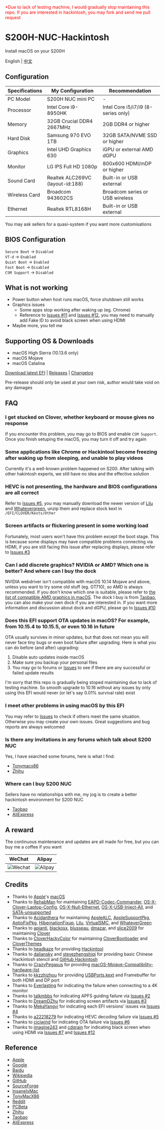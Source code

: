 <font color=red>*Due to lack of testing machine, I would gradually stop maintaining this repo. If you are interested in hackintosh, you may fork and send me pull request</font>

# S200H-NUC-Hackintosh
Install macOS on your S200H

English | [中文](https://github.com/EngLearnsh/S200H-NUC-Hackintosh/blob/master/README_CN.md)

## Configuration

| Specifications | My Configuration                  | Recommendation                      |
| -------------- | --------------------------------- | ----------------------------------- |
| PC Model       | S200H NUC mini PC                 | -                                   |
| Processor      | Intel Core i9-8950HK              | Intel Core i5/i7/i9 (8-series only) |
| Memory         | 32GB Crucial DDR4 2667MHz         | 2GB DDR4 or higher                  |
| Hard Disk      | Samsung 970 EVO 1TB               | 32GB SATA/NVME SSD or higher        |
| Graphics       | Intel UHD Graphics 630            | iGPU or external AMD dGPU           |
| Monitor        | LG IPS Full HD 1080p              | 800x600 HDMI/mDP or higher          |
| Sound Card     | Realtek ALC269VC (layout-id:188)  | Built-in or USB external            |
| Wireless Card  | Broadcom 943602CS                 | Broadcom series or USB wireless     |
| Ethernet       | Realtek RTL8168H                  | Built-in or USB external            |

You may ask sellers for a quasi-system if you want more customisations

## BIOS Configuration

`Secure Boot` -> `Disabled`  
`VT-d` -> `Enabled`  
`Quiet Boot` -> `Enabled`  
`Fast Boot` -> `Disabled`  
`CSM Support` -> `Disabled`

## What is not working

- Power button when host runs macOS, force shutdown still works
- Graphics issues
  - Some apps stop working after waking up (eg. Chrome)
  - Reference to [Issues #11](https://github.com/EngLearnsh/S200H-NUC-Hackintosh/issues/11) and [Issues #12](https://github.com/EngLearnsh/S200H-NUC-Hackintosh/issues/12), you may need to manually add Fake ID to avoid black screen when using HDMI
- Maybe more, you tell me

## Supporting OS & Downloads

- macOS High Sierra (10.13.6 only)
- macOS Mojave
- macOS Catalina

[Download latest EFI](https://github.com/EngLearnsh/S200H-NUC-Hackintosh/releases/download/v1.4/S200H-EFI-v1.4.zip) | [Releases](https://github.com/EngLearnsh/S200H-NUC-Hackintosh/releases) | [Changelog](https://github.com/EngLearnsh/S200H-NUC-Hackintosh/blob/master/Changelog.md)

Pre-release should only be used at your own risk, author would take void on any damages

## FAQ

### I get stucked on Clover, whether keyboard or mouse gives no response

If you encounter this problem, you may go to BIOS and enable `CSM Support`. Once you finish setuping the macOS, you may turn it off and try again

### Some applications like Chrome or Hackintool become freezing after waking up from sleeping, and unable to play videos

Currently it's a well-known problem happened on S200. After talking with other hakintosh experts, we still have no idea and the effective solution

### HEVC is not presenting, the hardware and BIOS configurations are all correct

Refer to [Issues #5](https://github.com/EngLearnsh/S200H-NUC-Hackintosh/issues/5), you may manually download the newer version of [Lilu](https://github.com/acidanthera/Lilu/releases) and [Whatevergreen](https://github.com/acidanthera/WhateverGreen/releases), unzip them and replace stock kext in `/EFI/CLOVER/Kexts/Other`

### Screen artifacts or flickering present in some working load

Fortunately, most users won't have this problem except the boot stage. This is because some displays may have compatible problems connecting via HDMI, if you are still facing this issue after replacing displays, please refer to [Issues #3](https://github.com/EngLearnsh/S200H-NUC-Hackintosh/issues/3)

### Can I add discrete graphics? NVIDIA or AMD? Which one is better? And where can I buy the dock

NVIDIA webdriver isn't compatible with macOS 10.14 Mojave and above, unless you want to try some old stuff (eg. GT710), so AMD is always recommended. If you don't know which one is suitable, please refer to [the list of compatible AMD graphics in macOS](https://github.com/CrazyPegAsus/macOS-Mojave-Compatibility-hardware-list#%E9%A6%96%E9%80%89-%E8%93%9D%E5%AE%9D%E7%9F%B3-%E5%BE%AE%E6%98%9F-%E7%9A%84). The dock I buy is from [Taobao](https://item.taobao.com/item.htm?spm=a1z10.5-c-s.w4002-21839614856.41.178472171zqPyZ&id=593258062526), you can also make your own dock if you are interested in. If you want more information and discussion about dock and dGPU, please go to [Issues #10](https://github.com/EngLearnsh/S200H-NUC-Hackintosh/issues/10)

### Does this EFI support OTA updates in macOS? For example, from 10.15.4 to 10.15.5, or even 10.16 in future

OTA usually survives in minor updates, but that does not mean you will never face tiny bugs or even boot failure after upgrading. Here is what you can do before (and after) upgrading:

1. Disable auto updates inside macOS
2. Make sure you backup your personal files
3. You may go to forums or [Issues](https://github.com/EngLearnsh/S200H-NUC-Hackintosh/issues) to see if there are any successful or failed update results

I'm sorry that this repo is gradually being stoped maintaining due to lack of testing machine. So smooth upgrade to 10.16 without any issues by only using this EFI would never (or let's say 0.01% survival rate) exist

### I meet other problems in using macOS by this EFI

You may refer to [Issues](https://github.com/EngLearnsh/S200H-NUC-Hackintosh/issues) to check if others meet the same situation. Otherwise you may create your own issues. Great suggestions and bug reports are always welcomed

### Is there any invitations in any forums which talk about S200 NUC

Yes, I have searched some forums, here is what I find:

- [Tonymacx86](https://www.tonymacx86.com/threads/eglobal-s200-nuc-intel-i7-8750h-mini-pc-compatible.276741)
- [Zhihu](https://zhuanlan.zhihu.com/p/65263547)

### Where can I buy S200 NUC

Sellers have no relationships with me, my jog is to create a better hackintosh environment for S200 NUC

- [Taobao](https://item.taobao.com/item.htm?spm=a230r.1.14.20.47f24c1aV8myCD&id=564185703343&ns=1&abbucket=14#detail)
- [AliExpress](https://www.aliexpress.com/item/32974757463.html?spm=2114.search0104.3.15.3df35489p80342&ws_ab_test=searchweb0_0,searchweb201602_6_10065_10130_10068_10547_319_317_10548_10696_10192_10190_453_10084_454_10083_10618_10307_10820_10301_10821_10303_537_536_10059_10884_10887_321_322_10103,searchweb201603_52,ppcSwitch_0&algo_expid=7ccf7ab0-f5cf-4f12-95f8-5b616c4e6775-2&algo_pvid=7ccf7ab0-f5cf-4f12-95f8-5b616c4e6775)

## A reward

The continuous maintenance and updates are all made for free, but you can buy me a coffee if you want

| WeChat                                                                                             | Alipay                                                                                             |
| -------------------------------------------------------------------------------------------------- | -------------------------------------------------------------------------------------------------- |
| ![Wechat](https://github.com/EngLearnsh/S200H-NUC-Hackintosh/raw/master/Others/Wechat.png) | ![Alipay](https://github.com/EngLearnsh/S200H-NUC-Hackintosh/raw/master/Others/Alipay.jpeg) |


## Credits
- Thanks to [Apple](https://www.apple.com/)'s [macOS](https://www.apple.com/macos/)
- Thanks to [RehabMan](https://github.com/RehabMan) for maintaining [EAPD-Codec-Commander](https://github.com/RehabMan/EAPD-Codec-Commander),  [OS-X-Clover-Laptop-Config](https://github.com/RehabMan/OS-X-Clover-Laptop-Config), [OS-X-Null-Ethernet](https://github.com/RehabMan/OS-X-Null-Ethernet), [OS-X-USB-Inject-All](https://github.com/RehabMan/OS-X-USB-Inject-All), and [SATA-unsupported](https://github.com/RehabMan/hack-tools/tree/master/kexts/SATA-unsupported.kext)
- Thanks to [Acidanthera](https://github.com/acidanthera) for maintaining [AppleALC](https://github.com/acidanthera/AppleALC), [AppleSupportPkg](https://github.com/acidanthera/AppleSupportPkg), [AptioFixPkg](https://github.com/acidanthera/AptioFixPkg), [HibernationFixup](https://github.com/acidanthera/HibernationFixup), [Lilu](https://github.com/acidanthera/Lilu), [VirtualSMC](https://github.com/acidanthera/VirtualSMC), and [WhateverGreen](https://github.com/acidanthera/WhateverGreen)
- Thanks to [apianti](https://sourceforge.net/u/apianti), [blackosx](https://sourceforge.net/u/blackosx), [blusseau](https://sourceforge.net/u/blusseau), [dmazar](https://sourceforge.net/u/dmazar), and [slice2009](https://sourceforge.net/u/slice2009) for maintaining [Clover](https://sourceforge.net/projects/cloverefiboot)
- Thanks to [CloverHackyColor](https://github.com/CloverHackyColor) for maintaining [CloverBootloader](https://github.com/CloverHackyColor/CloverBootloader) and [CloverThemes](https://github.com/CloverHackyColor/CloverThemes)
- Thanks to [headkaze](https://www.insanelymac.com/forum/profile/1364628-headkaze/) for providing [Hackintool](https://github.com/headkaze/Hackintool)
- Thanks to [daliansky](https://github.com/daliansky/Hackintosh) and [stevezhengshiqi](https://github.com/stevezhengshiqi) for providing basic Chinese Hackintosh stencil and [GitHub Hackintosh](https://github.com/daliansky/Hackintosh)
- Thanks to [CrazyPegasus](https://github.com/CrazyPegasus) for providing [macOS-Mojave-Compatibility-hardware-list](https://github.com/CrazyPegasus/macOS-Mojave-Compatibility-hardware-list)
- Thanks to [kkzzhizhou](https://github.com/kkzzhizhou) for providing [USBPorts.kext](https://github.com/kkzzhizhou/S200H_I7-8750H_Hackintosh/tree/master/EFI/CLOVER/kexts/Other/USBPorts.kext) and Framebuffer for both HDMI and DP port
- Thanks to [Everlasting](https://www.zhihu.com/people/3d7d974acb5eb086a0c378402ae0d100) for indicating the failure when connecting to a 4K monitor
- Thanks to [talkmbbs](https://github.com/talkmbbs) for indicating APFS guiding failure via [Issues #2](https://github.com/EngLearnsh/S200H-NUC-Hackintosh/issues/2)
- Thanks to [DreamDZhu](https://github.com/DreamDZhu) for indicating screen artifacts via [Issues #3](https://github.com/EngLearnsh/S200H-NUC-Hackintosh/issues/3)
- Thanks to [MekaYangyi](https://github.com/MekaYangyi) for indicating each EFI versions' issues via [Issues #4](https://github.com/EngLearnsh/S200H-NUC-Hackintosh/issues/4)
- Thanks to [a22218279](https://github.com/a22218279) for indicating HEVC decoding failure via [Issues #5](https://github.com/EngLearnsh/S200H-NUC-Hackintosh/issues/5)
- Thanks to [ciciwind](https://github.com/ciciwind) for indicating OTA failure via [Issues #6](https://github.com/EngLearnsh/S200H-NUC-Hackintosh/issues/6)
- Thanks to [imagine243](https://github.com/imagine243) and [cdqrain](https://github.com/cdqrain) for indicating black screen when using HDMI via [Issues #7](https://github.com/EngLearnsh/S200H-NUC-Hackintosh/issues/7) and [Issues #12](https://github.com/EngLearnsh/S200H-NUC-Hackintosh/issues/12)

## Reference
- [Apple](https://www.apple.com/)
- [Google](https://www.google.com/)
- [Baidu](https://www.baidu.com/)
- [Wikipedia](https://www.wikipedia.org/)
- [GitHub](https://github.com/)
- [SourceForge](https://sourceforge.net/)
- [InsanelyMac](https://www.insanelymac.com/)
- [TonyMacX86](https://www.tonymacx86.com/)
- [Reddit](https://www.reddit.com/)
- [PCBeta](http://bbs.pcbeta.com/)
- [Zhihu](https://www.zhihu.com/)
- [Taobao](https://www.taobao.com/)
- [AliExpress](https://www.aliexpress.com/)